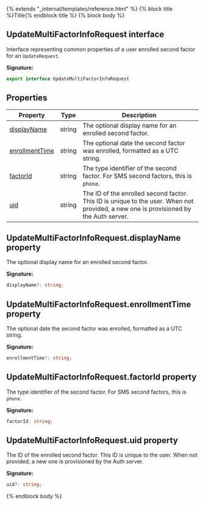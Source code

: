 {% extends "_internal/templates/reference.html" %}
{% block title %}Title{% endblock title %}
{% block body %}

## UpdateMultiFactorInfoRequest interface

Interface representing common properties of a user enrolled second factor for an `UpdateRequest`<!-- -->.

<b>Signature:</b>

```typescript
export interface UpdateMultiFactorInfoRequest 
```

## Properties

|  Property | Type | Description |
|  --- | --- | --- |
|  [displayName](./firebase-admin_.updatemultifactorinforequest.md#updatemultifactorinforequestdisplayname_property) | string | The optional display name for an enrolled second factor. |
|  [enrollmentTime](./firebase-admin_.updatemultifactorinforequest.md#updatemultifactorinforequestenrollmenttime_property) | string | The optional date the second factor was enrolled, formatted as a UTC string. |
|  [factorId](./firebase-admin_.updatemultifactorinforequest.md#updatemultifactorinforequestfactorid_property) | string | The type identifier of the second factor. For SMS second factors, this is <code>phone</code>. |
|  [uid](./firebase-admin_.updatemultifactorinforequest.md#updatemultifactorinforequestuid_property) | string | The ID of the enrolled second factor. This ID is unique to the user. When not provided, a new one is provisioned by the Auth server. |

## UpdateMultiFactorInfoRequest.displayName property

The optional display name for an enrolled second factor.

<b>Signature:</b>

```typescript
displayName?: string;
```

## UpdateMultiFactorInfoRequest.enrollmentTime property

The optional date the second factor was enrolled, formatted as a UTC string.

<b>Signature:</b>

```typescript
enrollmentTime?: string;
```

## UpdateMultiFactorInfoRequest.factorId property

The type identifier of the second factor. For SMS second factors, this is `phone`<!-- -->.

<b>Signature:</b>

```typescript
factorId: string;
```

## UpdateMultiFactorInfoRequest.uid property

The ID of the enrolled second factor. This ID is unique to the user. When not provided, a new one is provisioned by the Auth server.

<b>Signature:</b>

```typescript
uid?: string;
```
{% endblock body %}
